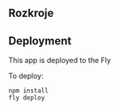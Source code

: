 ## Rozkroje

## Deployment
This app is deployed to the Fly

To deploy:
```
npm install
fly deploy
```
